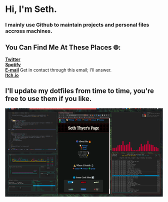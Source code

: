 # Hi, I'm Seth.
<h3> I mainly use Github to maintain projects and personal files accross machines.<h3/>

## You Can Find Me At These Places 🌐:

**<a href="https://twitter.com/Seth06098372" >Twitter<a/>**
<br />
**<a href="https://open.spotify.com/user/qwr2j3sfc6quajm51dtz54sde?si=c91e27cd71b4497a" >Spotify<a/>**
<br />
**<a href="mailto:%20seth@seththyer.com?Subject=Want%27s%20To%20Chat!" >E-mail<a/>** Get in contact through this email; I'll answer.
<br />
 **<a href="https://seththyer.itch.io/" >Itch.io<a/>**
<br />
 
## I'll update my dotfiles from time to time, you're free to use them if you like.
  
<img src="desktop2.png">
